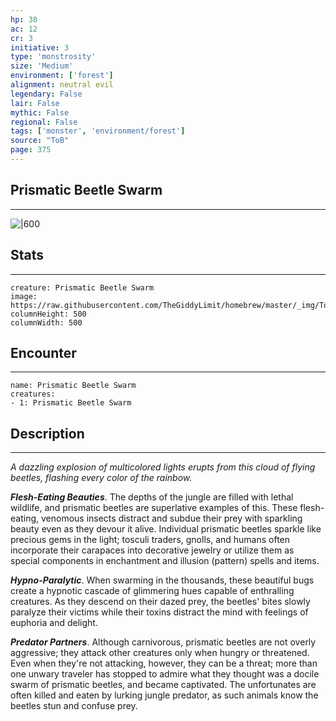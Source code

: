 ```yaml
---
hp: 38
ac: 12
cr: 3
initiative: 3
type: 'monstrosity'    
size: 'Medium'
environment: ['forest']
alignment: neutral evil
legendary: False
lair: False
mythic: False
regional: False
tags: ['monster', 'environment/forest']
source: "ToB"
page: 375
---
```


## Prismatic Beetle Swarm
---

![|600](https://raw.githubusercontent.com/TheGiddyLimit/homebrew/master/_img/ToB/Prismatic%20Beetle%20Swarm.webp)

## Stats
---

```statblock
creature: Prismatic Beetle Swarm
image: https://raw.githubusercontent.com/TheGiddyLimit/homebrew/master/_img/ToB/token/Prismatic%20Beetle%20Swarm.png
columnHeight: 500
columnWidth: 500
```

## Encounter
---

```encounter-table
name: Prismatic Beetle Swarm
creatures:
- 1: Prismatic Beetle Swarm
```

## Description
---
_A dazzling explosion of multicolored lights erupts from this cloud of flying beetles, flashing every color of the rainbow._

**_Flesh-Eating Beauties_**. The depths of the jungle are filled with lethal wildlife, and prismatic beetles are superlative examples of this. These flesh-eating, venomous insects distract and subdue their prey with sparkling beauty even as they devour it alive. Individual prismatic beetles sparkle like precious gems in the light; tosculi traders, gnolls, and humans often incorporate their carapaces into decorative jewelry or utilize them as special components in enchantment and illusion (pattern) spells and items.

**_Hypno-Paralytic_**. When swarming in the thousands, these beautiful bugs create a hypnotic cascade of glimmering hues capable of enthralling creatures. As they descend on their dazed prey, the beetles' bites slowly paralyze their victims while their toxins distract the mind with feelings of euphoria and delight.

**_Predator Partners_**. Although carnivorous, prismatic beetles are not overly aggressive; they attack other creatures only when hungry or threatened. Even when they're not attacking, however, they can be a threat; more than one unwary traveler has stopped to admire what they thought was a docile swarm of prismatic beetles, and became captivated. The unfortunates are often killed and eaten by lurking jungle predator, as such animals know the beetles stun and confuse prey.






